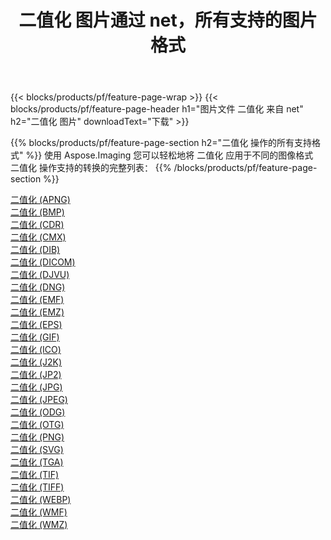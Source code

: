 ﻿---
title: 二值化 图片通过 net，所有支持的图片格式 
weight: 3920
url: /zh-hans/net/binarize 
lang: zh-hans
langdirlevel: 2
locales: zh-hans,ja,it,ru,de,es,fr,nl,id,lt,pl,pt,vi,tr,ko,zh-hant,ar,hi,th,sv,cs,uk,he
description: 使用 Aspose.Imaging 你可以轻松地通过 net 获取 二值化 图像
---

{{< blocks/products/pf/feature-page-wrap >}}
{{< blocks/products/pf/feature-page-header h1="图片文件 二值化 来自 net" h2="二值化 图片" downloadText="下载" >}}


{{% blocks/products/pf/feature-page-section  h2="二值化 操作的所有支持格式" %}}
使用 Aspose.Imaging 您可以轻松地将 二值化 应用于不同的图像格式
<br/>
二值化 操作支持的转换的完整列表：
{{% /blocks/products/pf/feature-page-section %}}
<div class="container-fluid productfamilypage bg-gray">
    <div class="convertypes bg-gray agp-content section">
        <div class="container">
		<div class="row other-converters">
		    <div class='col-md-2 other-converter remove-lp remove-rp'><a href="/imaging/zh-hans/net/binarize/apng" >二值化 (APNG)</a></div><div class='col-md-2 other-converter remove-lp remove-rp'><a href="/imaging/zh-hans/net/binarize/bmp" >二值化 (BMP)</a></div><div class='col-md-2 other-converter remove-lp remove-rp'><a href="/imaging/zh-hans/net/binarize/cdr" >二值化 (CDR)</a></div><div class='col-md-2 other-converter remove-lp remove-rp'><a href="/imaging/zh-hans/net/binarize/cmx" >二值化 (CMX)</a></div><div class='col-md-2 other-converter remove-lp remove-rp'><a href="/imaging/zh-hans/net/binarize/dib" >二值化 (DIB)</a></div><div class='col-md-2 other-converter remove-lp remove-rp'><a href="/imaging/zh-hans/net/binarize/dicom" >二值化 (DICOM)</a></div><div class='col-md-2 other-converter remove-lp remove-rp'><a href="/imaging/zh-hans/net/binarize/djvu" >二值化 (DJVU)</a></div><div class='col-md-2 other-converter remove-lp remove-rp'><a href="/imaging/zh-hans/net/binarize/dng" >二值化 (DNG)</a></div><div class='col-md-2 other-converter remove-lp remove-rp'><a href="/imaging/zh-hans/net/binarize/emf" >二值化 (EMF)</a></div><div class='col-md-2 other-converter remove-lp remove-rp'><a href="/imaging/zh-hans/net/binarize/emz" >二值化 (EMZ)</a></div><div class='col-md-2 other-converter remove-lp remove-rp'><a href="/imaging/zh-hans/net/binarize/eps" >二值化 (EPS)</a></div><div class='col-md-2 other-converter remove-lp remove-rp'><a href="/imaging/zh-hans/net/binarize/gif" >二值化 (GIF)</a></div><div class='col-md-2 other-converter remove-lp remove-rp'><a href="/imaging/zh-hans/net/binarize/ico" >二值化 (ICO)</a></div><div class='col-md-2 other-converter remove-lp remove-rp'><a href="/imaging/zh-hans/net/binarize/j2k" >二值化 (J2K)</a></div><div class='col-md-2 other-converter remove-lp remove-rp'><a href="/imaging/zh-hans/net/binarize/jp2" >二值化 (JP2)</a></div><div class='col-md-2 other-converter remove-lp remove-rp'><a href="/imaging/zh-hans/net/binarize/jpg" >二值化 (JPG)</a></div><div class='col-md-2 other-converter remove-lp remove-rp'><a href="/imaging/zh-hans/net/binarize/jpeg" >二值化 (JPEG)</a></div><div class='col-md-2 other-converter remove-lp remove-rp'><a href="/imaging/zh-hans/net/binarize/odg" >二值化 (ODG)</a></div><div class='col-md-2 other-converter remove-lp remove-rp'><a href="/imaging/zh-hans/net/binarize/otg" >二值化 (OTG)</a></div><div class='col-md-2 other-converter remove-lp remove-rp'><a href="/imaging/zh-hans/net/binarize/png" >二值化 (PNG)</a></div><div class='col-md-2 other-converter remove-lp remove-rp'><a href="/imaging/zh-hans/net/binarize/svg" >二值化 (SVG)</a></div><div class='col-md-2 other-converter remove-lp remove-rp'><a href="/imaging/zh-hans/net/binarize/tga" >二值化 (TGA)</a></div><div class='col-md-2 other-converter remove-lp remove-rp'><a href="/imaging/zh-hans/net/binarize/tif" >二值化 (TIF)</a></div><div class='col-md-2 other-converter remove-lp remove-rp'><a href="/imaging/zh-hans/net/binarize/tiff" >二值化 (TIFF)</a></div><div class='col-md-2 other-converter remove-lp remove-rp'><a href="/imaging/zh-hans/net/binarize/webp" >二值化 (WEBP)</a></div><div class='col-md-2 other-converter remove-lp remove-rp'><a href="/imaging/zh-hans/net/binarize/wmf" >二值化 (WMF)</a></div><div class='col-md-2 other-converter remove-lp remove-rp'><a href="/imaging/zh-hans/net/binarize/wmz" >二值化 (WMZ)</a></div>
                </div>
        </div>
    </div>
</div>
<br/>
